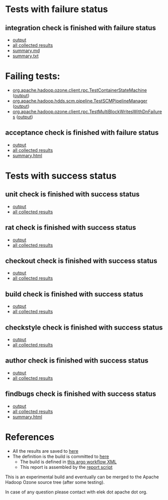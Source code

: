 # Tests with failure status

## integration check is finished with failure status

   * [output](https://raw.githubusercontent.com/elek/ozone-ci-03/master/pr/pr-hdds-2463-z4974/integration/output.log)
   * [all collected results](https://github.com/elek/ozone-ci-03/tree/master/pr/pr-hdds-2463-z4974/integration)
   * [summary.md](https://github.com/elek/ozone-ci-03/tree/master/pr/pr-hdds-2463-z4974/integration/summary.md)
   * [summary.txt](https://github.com/elek/ozone-ci-03/tree/master/pr/pr-hdds-2463-z4974/integration/summary.txt)

# Failing tests: 

 * [org.apache.hadoop.ozone.client.rpc.TestContainerStateMachine](hadoop-ozone/integration-test/org.apache.hadoop.ozone.client.rpc.TestContainerStateMachine.txt) ([output](hadoop-ozone/integration-test/org.apache.hadoop.ozone.client.rpc.TestContainerStateMachine-output.txt))
 * [org.apache.hadoop.hdds.scm.pipeline.TestSCMPipelineManager](hadoop-ozone/integration-test/org.apache.hadoop.hdds.scm.pipeline.TestSCMPipelineManager.txt) ([output](hadoop-ozone/integration-test/org.apache.hadoop.hdds.scm.pipeline.TestSCMPipelineManager-output.txt))
 * [org.apache.hadoop.ozone.client.rpc.TestMultiBlockWritesWithDnFailures](hadoop-ozone/integration-test/org.apache.hadoop.ozone.client.rpc.TestMultiBlockWritesWithDnFailures.txt) ([output](hadoop-ozone/integration-test/org.apache.hadoop.ozone.client.rpc.TestMultiBlockWritesWithDnFailures-output.txt))

## acceptance check is finished with failure status

   * [output](https://raw.githubusercontent.com/elek/ozone-ci-03/master/pr/pr-hdds-2463-z4974/acceptance/output.log)
   * [all collected results](https://github.com/elek/ozone-ci-03/tree/master/pr/pr-hdds-2463-z4974/acceptance)
   * [summary.html](https://elek.github.io/ozone-ci-03/pr/pr-hdds-2463-z4974/acceptance/summary.html)



# Tests with success status

## unit check is finished with success status

   * [output](https://raw.githubusercontent.com/elek/ozone-ci-03/master/pr/pr-hdds-2463-z4974/unit/output.log)
   * [all collected results](https://github.com/elek/ozone-ci-03/tree/master/pr/pr-hdds-2463-z4974/unit)


## rat check is finished with success status

   * [output](https://raw.githubusercontent.com/elek/ozone-ci-03/master/pr/pr-hdds-2463-z4974/rat/output.log)
   * [all collected results](https://github.com/elek/ozone-ci-03/tree/master/pr/pr-hdds-2463-z4974/rat)


## checkout check is finished with success status

   * [output](https://raw.githubusercontent.com/elek/ozone-ci-03/master/pr/pr-hdds-2463-z4974/checkout/output.log)
   * [all collected results](https://github.com/elek/ozone-ci-03/tree/master/pr/pr-hdds-2463-z4974/checkout)


## build check is finished with success status

   * [output](https://raw.githubusercontent.com/elek/ozone-ci-03/master/pr/pr-hdds-2463-z4974/build/output.log)
   * [all collected results](https://github.com/elek/ozone-ci-03/tree/master/pr/pr-hdds-2463-z4974/build)


## checkstyle check is finished with success status

   * [output](https://raw.githubusercontent.com/elek/ozone-ci-03/master/pr/pr-hdds-2463-z4974/checkstyle/output.log)
   * [all collected results](https://github.com/elek/ozone-ci-03/tree/master/pr/pr-hdds-2463-z4974/checkstyle)


## author check is finished with success status

   * [output](https://raw.githubusercontent.com/elek/ozone-ci-03/master/pr/pr-hdds-2463-z4974/author/output.log)
   * [all collected results](https://github.com/elek/ozone-ci-03/tree/master/pr/pr-hdds-2463-z4974/author)


## findbugs check is finished with success status

   * [output](https://raw.githubusercontent.com/elek/ozone-ci-03/master/pr/pr-hdds-2463-z4974/findbugs/output.log)
   * [all collected results](https://github.com/elek/ozone-ci-03/tree/master/pr/pr-hdds-2463-z4974/findbugs)
   * [summary.html](https://elek.github.io/ozone-ci-03/pr/pr-hdds-2463-z4974/findbugs/summary.html)




# References

 * All the results are saved to [here](https://github.com/elek/ozone-ci-03/tree/master/pr/pr-hdds-2463-z4974/)
 * The definition is the build is committed to [here](https://github.com/elek/argo-ozone)
    * The build is defined in [this argo workflow XML](https://github.com/elek/argo-ozone/blob/master/ozone-build.yaml)
    * This report is assembled by the [report script](https://github.com/elek/argo-ozone/blob/master/scripts/report.sh)

This is an experimental build and eventually can be merged to the Apache Hadoop Ozone source tree (after some testing).

In case of any question please contact with elek dot apache dot org.
